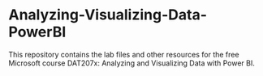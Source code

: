 # Analyzing-Visualizing-Data-PowerBI
This repository contains the lab files and other resources for the free Microsoft course DAT207x: Analyzing and Visualizing Data with Power BI.
